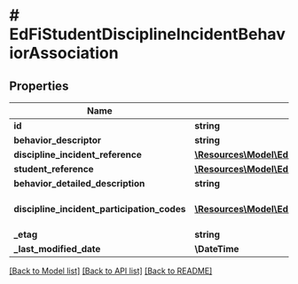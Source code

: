 # # EdFiStudentDisciplineIncidentBehaviorAssociation

## Properties

Name | Type | Description | Notes
------------ | ------------- | ------------- | -------------
**id** | **string** |  | [optional]
**behavior_descriptor** | **string** | Describes behavior by category. |
**discipline_incident_reference** | [**\Resources\Model\EdFiDisciplineIncidentReference**](EdFiDisciplineIncidentReference.md) |  |
**student_reference** | [**\Resources\Model\EdFiStudentReference**](EdFiStudentReference.md) |  |
**behavior_detailed_description** | **string** | Specifies a more granular level of detail of a behavior involved in the incident. | [optional]
**discipline_incident_participation_codes** | [**\Resources\Model\EdFiStudentDisciplineIncidentBehaviorAssociationDisciplineIncidentParticipationCode[]**](EdFiStudentDisciplineIncidentBehaviorAssociationDisciplineIncidentParticipationCode.md) | An unordered collection of studentDisciplineIncidentBehaviorAssociationDisciplineIncidentParticipationCodes. The role or type of participation of a student in a discipline incident. | [optional]
**_etag** | **string** | A unique system-generated value that identifies the version of the resource. | [optional]
**_last_modified_date** | **\DateTime** | The date and time the resource was last modified. | [optional]

[[Back to Model list]](../../README.md#models) [[Back to API list]](../../README.md#endpoints) [[Back to README]](../../README.md)

